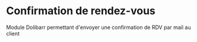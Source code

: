 # Confirmation de rendez-vous
Module Dolibarr permettant d'envoyer une confirmation de RDV par mail au client
